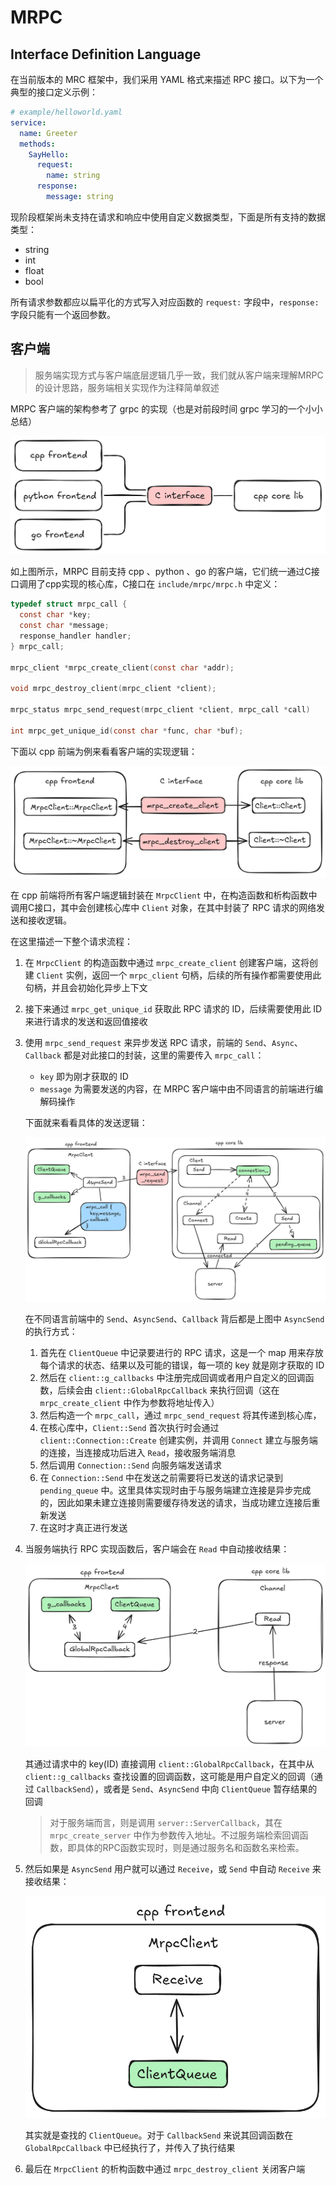 # MRPC


## Interface Definition Language

在当前版本的 MRC 框架中，我们采用 YAML 格式来描述 RPC 接口。以下为一个典型的接口定义示例：
```yaml
# example/helloworld.yaml
service:
  name: Greeter
  methods:
    SayHello:
      request:
        name: string
      response:
        message: string
```
现阶段框架尚未支持在请求和响应中使用自定义数据类型，下面是所有支持的数据类型：
- string
- int
- float
- bool

所有请求参数都应以扁平化的方式写入对应函数的 `request:` 字段中，`response:` 字段只能有一个返回参数。

## 客户端

> 服务端实现方式与客户端底层逻辑几乎一致，我们就从客户端来理解MRPC的设计思路，服务端相关实现作为注释简单叙述

MRPC 客户端的架构参考了 grpc 的实现（也是对前段时间 grpc 学习的一个小小总结）

![前端架构](frontend_arch.png)

如上图所示，MRPC 目前支持 cpp 、python 、go 的客户端，它们统一通过C接口调用了cpp实现的核心库，C接口在 `include/mrpc/mrpc.h` 中定义：
```C
typedef struct mrpc_call {
  const char *key;
  const char *message;
  response_handler handler;
} mrpc_call;

mrpc_client *mrpc_create_client(const char *addr);

void mrpc_destroy_client(mrpc_client *client);

mrpc_status mrpc_send_request(mrpc_client *client, mrpc_call *call)

int mrpc_get_unique_id(const char *func, char *buf);
```

下面以 cpp 前端为例来看看客户端的实现逻辑：

![创建/销毁客户端](cpp_frontend.png)

在 cpp 前端将所有客户端逻辑封装在 `MrpcClient` 中，在构造函数和析构函数中调用C接口，其中会创建核心库中 `Client` 对象，在其中封装了 RPC 请求的网络发送和接收逻辑。

在这里描述一下整个请求流程：

1. 在 `MrpcClient` 的构造函数中通过 `mrpc_create_client` 创建客户端，这将创建 `Client` 实例，返回一个 `mrpc_client` 句柄，后续的所有操作都需要使用此句柄，并且会初始化异步上下文

2. 接下来通过 `mrpc_get_unique_id` 获取此 RPC 请求的 ID，后续需要使用此 ID 来进行请求的发送和返回值接收

3. 使用 `mrpc_send_request` 来异步发送 RPC 请求，前端的 `Send`、`Async`、`Callback` 都是对此接口的封装，这里的需要传入 `mrpc_call`：
   - `key` 即为刚才获取的 ID
   - `message` 为需要发送的内容，在 MRPC 客户端中由不同语言的前端进行编解码操作
  
   下面就来看看具体的发送逻辑：

   ![异步发送消息](async_send.png)

   在不同语言前端中的 `Send`、`AsyncSend`、`Callback` 背后都是上图中 `AsyncSend` 的执行方式：
   1. 首先在 `ClientQueue` 中记录要进行的 RPC 请求，这是一个 map 用来存放每个请求的状态、结果以及可能的错误，每一项的 key 就是刚才获取的 ID
   2. 然后在 `client::g_callbacks` 中注册完成回调或者用户自定义的回调函数，后续会由 `client::GlobalRpcCallback` 来执行回调（这在 `mrpc_create_client` 中作为参数将地址传入）
   3. 然后构造一个 `mrpc_call`，通过 `mrpc_send_request` 将其传递到核心库，
   4. 在核心库中，`Client::Send` 首次执行时会通过 `client::Connection::Create` 创建实例，并调用 `Connect` 建立与服务端的连接，当连接成功后进入 `Read`，接收服务端消息
   5. 然后调用 `Connection::Send` 向服务端发送请求
   6. 在 `Connection::Send` 中在发送之前需要将已发送的请求记录到 `pending_queue` 中。这里具体实现时由于与服务端建立连接是异步完成的，因此如果未建立连接则需要缓存待发送的请求，当成功建立连接后重新发送
   7. 在这时才真正进行发送

4. 当服务端执行 RPC 实现函数后，客户端会在 `Read` 中自动接收结果：

   ![自动接收](auto_receive.png)

   其通过请求中的 key(ID) 直接调用 `client::GlobalRpcCallback`，在其中从 `client::g_callbacks` 查找设置的回调函数，这可能是用户自定义的回调（通过 `CallbackSend`），或者是 `Send`、`AsyncSend` 中向 `ClientQueue` 暂存结果的回调

   >对于服务端而言，则是调用 `server::ServerCallback`，其在 `mrpc_create_server` 中作为参数传入地址。不过服务端检索回调函数，即具体的RPC函数实现时，则是通过服务名和函数名来检索。

5. 然后如果是 `AsyncSend` 用户就可以通过 `Receive`，或 `Send` 中自动 `Receive` 来接收结果：

   ![接收结果](receive.png)

   其实就是查找的 `ClientQueue`。对于 `CallbackSend` 来说其回调函数在 `GlobalRpcCallback` 中已经执行了，并传入了执行结果

6. 最后在 `MrpcClient` 的析构函数中通过 `mrpc_destroy_client` 关闭客户端